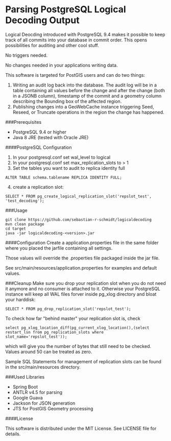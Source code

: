 # Parsing PostgreSQL Logical Decoding Output

Logical Deocding introduced with PostgreSQL 9.4 makes it possible to keep track of all commits into your database in commit order. This opens possibilities for auditing and other cool stuff.

No triggers needed.

No changes needed in your applications writing data.

This software is targeted for PostGIS users and can do two things:

1. Writing an audit log back into the database. The audit log will be in a table containing all values before the change and after the change (both in a JSONB column), timestamp of the commit and a geometry column describing the Bounding box of the affected region.
2. Publishing changes into a GeoWebCache instance triggering Seed, Reseed, or Truncate operations in the region the change has happened.

###Prerequisites
+ PostgreSQL 9.4 or higher
+ Java 8 JRE (tested with Oracle JRE)

####PostgreSQL Configuration
1. In your postgresql.conf set wal_level to logical
2. In your postgresql.conf set max_replication_slots to > 1
3. Set the tables you want to audit to replica identity full
```
ALTER TABLE schema.tablename REPLICA IDENTITY FULL;
```
4. create a replication slot:
```
SELECT * FROM pg_create_logical_replication_slot('repslot_test', 'test_decoding');
```

###Usage
```
git clone https://github.com/sebastian-r-schmidt/logicaldecoding
mvn clean package
cd target
java -jar logicaldecoding-<version>.jar
```

####Configuration
Create a application.properties file in the same folder where you placed the jarfile containing all settings.

Those values will override the .properties file packaged inside the jar file.

See src/main/resources/application.properties for examples and default values.

###Cleanup
Make sure you drop your replication slot when you do not need it anymore and no consumer is attached to it.
Otherwise your PostgreSQL instance will keep all WAL files forver inside pg_xlog directory
and bloat your harddisk:
```
SELECT * FROM pg_drop_replication_slot('repslot_test');
```

To check how far "behind master" your replication slot is, check
```
select pg_xlog_location_diff(pg_current_xlog_location(),(select restart_lsn from pg_replication_slots where slot_name='repslot_test'));
```
which will give you the number of bytes that still need to be checked. Values around 50 can be treated as zero.

Sample SQL Statements for management of replication slots can be found in the
src/main/resources directory. 

###Used Libraries

+ Spring Boot
+ ANTLR v4.5 for parsing
+ Google Guava
+ Jackson for JSON generation
+ JTS for PostGIS Geometry processing

####License

This software is distributed under the MIT License. See LICENSE file for details.
